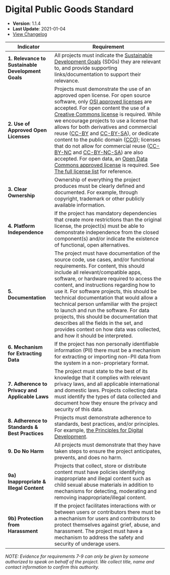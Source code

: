 # Digital Public Goods Standard

- **Version**: 1.1.4
- **Last Update**: 2021-01-04
- [View Changelog](https://github.com/DPGAlliance/DPG-Standard/blob/master/CHANGELOG.md)

Indicator | Requirement
--- | ---
**1. Relevance to Sustainable Development Goals** | All projects must indicate the [Sustainable Development Goals](https://sdgs.un.org/goals) (SDGs) they are relevant to, and provide supporting links/documentation to support their relevance.
**2. Use of Approved Open Licenses** | Projects must demonstrate the use of an approved open license. For open source software, only [OSI approved licenses](https://opensource.org/licenses) are accepted. For open content the use of a [Creative Commons license](https://creativecommons.org/licenses/) is required. While we encourage projects to use a license that allows for both derivatives and commercial reuse ([CC-BY](https://creativecommons.org/licenses/by/4.0/) and [CC-BY-SA](https://creativecommons.org/licenses/by-sa/4.0/)), or dedicate content to the public domain ([CC0](https://creativecommons.org/choose/zero/)); licenses that do not allow for commercial reuse ([CC-BY-NC](https://creativecommons.org/licenses/by-nc/4.0/) and [CC-BY-NC-SA](https://creativecommons.org/licenses/by-nc-sa/4.0/)) are also accepted. For open data, an [Open Data Commons approved license](https://opendefinition.org/licenses/) is required. See [The full license list](https://github.com/unicef/publicgoods-candidates/blob/master/docs/licenses.md) for reference.
**3. Clear Ownership** | Ownership of everything the project produces must be clearly defined and documented. For example, through copyright, trademark or other publicly available information.
**4. Platform Independence** | If the project has mandatory dependencies that create more restrictions than the original license, the project(s) must be able to demonstrate independence from the closed component(s) and/or indicate the existence of functional, open alternatives.
**5. Documentation** | The project must have documentation of the source code, use cases, and/or functional requirements. For content, this should include all relevant/compatible apps, software, or hardware required to access the content, and instructions regarding how to use it. For software projects, this should be technical documentation that would allow a technical person unfamiliar with the project to launch and run the software. For data projects, this should be documentation that describes all the fields in the set, and provides context on how data was collected, and how it should be interpreted.
**6. Mechanism for Extracting Data** | If the project has non personally identifiable information (PII) there must be a mechanism for extracting or importing non-PII data from the system in a non-proprietary format.
**7. Adherence to Privacy and Applicable Laws** | The project must state to the best of its knowledge that it complies with relevant privacy laws, and all applicable international and domestic laws. Projects collecting data must identify the types of data collected and document how they ensure the privacy and security of this data.
**8. Adherence to Standards & Best Practices** | Projects must demonstrate adherence to standards, best practices, and/or principles. For example, [the Principles for Digital Development](https://digitalprinciples.org/principles/).
**9. Do No Harm** | All projects must demonstrate that they have taken steps to ensure the project anticipates, prevents, and does no harm.
**9a) Inappropriate & Illegal Content** | Projects that collect, store or distribute content must have policies identifying inappropriate and illegal content such as child sexual abuse materials in addition to mechanisms for detecting, moderating and removing inappropriate/illegal content.
**9b) Protection from Harassment** | If the project facilitates interactions with or between users or contributors there must be a mechanism for users and contributors to protect themselves against grief, abuse, and harassment. The project must have a mechanism to address the safety and security of underage users. 

_NOTE: Evidence for requirements 7-9 can only be given by someone authorized to speak on behalf of the project. We collect title, name and contact information to confirm this authority._
